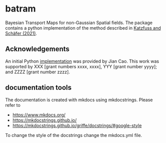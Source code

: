 # batram

Bayesian Transport Maps for non-Gaussian Spatial fields. The package contains a python implementation of the method described in [Katzfuss and Schäfer (2021)](https://arxiv.org/abs/2108.04211).

## Acknowledgements

An initial Python [implementation](https://github.com/katzfuss-group/BaTraMaSpa_py) was provided by Jian Cao. This work was supported by XXX [grant numbers xxxx, xxxx], YYY [grant number yyyy]; and ZZZZ [grant number zzzz].

## documentation tools

The documentation is created with mkdocs using mkdocstrings. Please refer to

- https://www.mkdocs.org/
- https://mkdocstrings.github.io/
- https://mkdocstrings.github.io/griffe/docstrings/#google-style

To change the style of the docstrings change the mkdocs.yml file.
